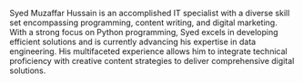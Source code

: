 Syed Muzaffar Hussain is an accomplished IT specialist with a diverse skill set encompassing programming, content writing, and digital marketing. With a strong focus on Python programming, Syed excels in developing efficient solutions and is currently advancing his expertise in data engineering. His multifaceted experience allows him to integrate technical proficiency with creative content strategies to deliver comprehensive digital solutions.






